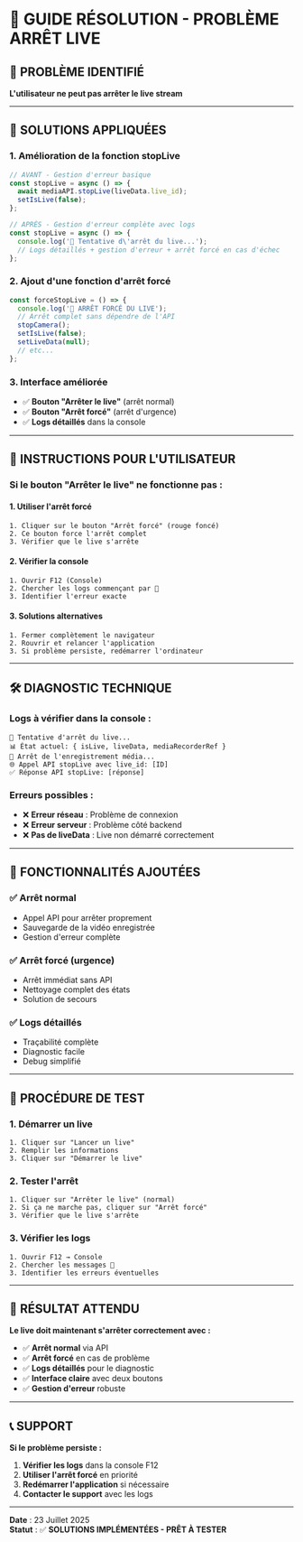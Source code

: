 # 🛑 GUIDE RÉSOLUTION - PROBLÈME ARRÊT LIVE

## 🚨 **PROBLÈME IDENTIFIÉ**

**L'utilisateur ne peut pas arrêter le live stream**

---

## 🔧 **SOLUTIONS APPLIQUÉES**

### **1. Amélioration de la fonction stopLive**
```javascript
// AVANT - Gestion d'erreur basique
const stopLive = async () => {
  await mediaAPI.stopLive(liveData.live_id);
  setIsLive(false);
};

// APRÈS - Gestion d'erreur complète avec logs
const stopLive = async () => {
  console.log('🛑 Tentative d\'arrêt du live...');
  // Logs détaillés + gestion d'erreur + arrêt forcé en cas d'échec
};
```

### **2. Ajout d'une fonction d'arrêt forcé**
```javascript
const forceStopLive = () => {
  console.log('🚨 ARRÊT FORCÉ DU LIVE');
  // Arrêt complet sans dépendre de l'API
  stopCamera();
  setIsLive(false);
  setLiveData(null);
  // etc...
};
```

### **3. Interface améliorée**
- ✅ **Bouton "Arrêter le live"** (arrêt normal)
- ✅ **Bouton "Arrêt forcé"** (arrêt d'urgence)
- ✅ **Logs détaillés** dans la console

---

## 🎯 **INSTRUCTIONS POUR L'UTILISATEUR**

### **Si le bouton "Arrêter le live" ne fonctionne pas :**

#### **1. Utiliser l'arrêt forcé**
```
1. Cliquer sur le bouton "Arrêt forcé" (rouge foncé)
2. Ce bouton force l'arrêt complet
3. Vérifier que le live s'arrête
```

#### **2. Vérifier la console**
```
1. Ouvrir F12 (Console)
2. Chercher les logs commençant par 🛑
3. Identifier l'erreur exacte
```

#### **3. Solutions alternatives**
```
1. Fermer complètement le navigateur
2. Rouvrir et relancer l'application
3. Si problème persiste, redémarrer l'ordinateur
```

---

## 🛠️ **DIAGNOSTIC TECHNIQUE**

### **Logs à vérifier dans la console :**
```
🛑 Tentative d'arrêt du live...
📊 État actuel: { isLive, liveData, mediaRecorderRef }
🎥 Arrêt de l'enregistrement média...
🌐 Appel API stopLive avec live_id: [ID]
✅ Réponse API stopLive: [réponse]
```

### **Erreurs possibles :**
- ❌ **Erreur réseau** : Problème de connexion
- ❌ **Erreur serveur** : Problème côté backend
- ❌ **Pas de liveData** : Live non démarré correctement

---

## 🚀 **FONCTIONNALITÉS AJOUTÉES**

### **✅ Arrêt normal**
- Appel API pour arrêter proprement
- Sauvegarde de la vidéo enregistrée
- Gestion d'erreur complète

### **✅ Arrêt forcé (urgence)**
- Arrêt immédiat sans API
- Nettoyage complet des états
- Solution de secours

### **✅ Logs détaillés**
- Traçabilité complète
- Diagnostic facile
- Debug simplifié

---

## 🎯 **PROCÉDURE DE TEST**

### **1. Démarrer un live**
```
1. Cliquer sur "Lancer un live"
2. Remplir les informations
3. Cliquer sur "Démarrer le live"
```

### **2. Tester l'arrêt**
```
1. Cliquer sur "Arrêter le live" (normal)
2. Si ça ne marche pas, cliquer sur "Arrêt forcé"
3. Vérifier que le live s'arrête
```

### **3. Vérifier les logs**
```
1. Ouvrir F12 → Console
2. Chercher les messages 🛑
3. Identifier les erreurs éventuelles
```

---

## 🎉 **RÉSULTAT ATTENDU**

**Le live doit maintenant s'arrêter correctement avec :**

- ✅ **Arrêt normal** via API
- ✅ **Arrêt forcé** en cas de problème
- ✅ **Logs détaillés** pour le diagnostic
- ✅ **Interface claire** avec deux boutons
- ✅ **Gestion d'erreur** robuste

---

## 📞 **SUPPORT**

**Si le problème persiste :**

1. **Vérifier les logs** dans la console F12
2. **Utiliser l'arrêt forcé** en priorité
3. **Redémarrer l'application** si nécessaire
4. **Contacter le support** avec les logs

---

**Date** : 23 Juillet 2025  
**Statut** : ✅ **SOLUTIONS IMPLÉMENTÉES - PRÊT À TESTER** 